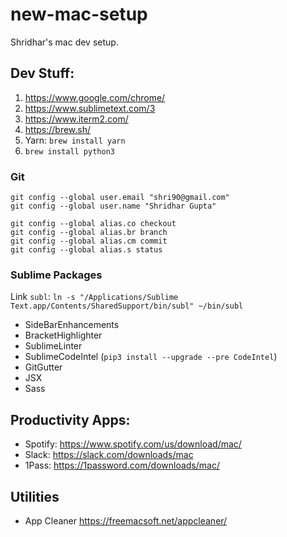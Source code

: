 # new-mac-setup
Shridhar's mac dev setup.

## Dev Stuff:

1. https://www.google.com/chrome/
2. https://www.sublimetext.com/3
3. https://www.iterm2.com/
4. https://brew.sh/
5. Yarn: `brew install yarn`
6. `brew install python3`

### Git 

```
git config --global user.email "shri90@gmail.com"
git config --global user.name "Shridhar Gupta"
```

```
git config --global alias.co checkout
git config --global alias.br branch
git config --global alias.cm commit
git config --global alias.s status
```

### Sublime Packages

Link `subl`:
`ln -s "/Applications/Sublime Text.app/Contents/SharedSupport/bin/subl" ~/bin/subl`

- SideBarEnhancements
- BracketHighlighter
- SublimeLinter
- SublimeCodeIntel (`pip3 install --upgrade --pre CodeIntel`)
- GitGutter
- JSX
- Sass

## Productivity Apps:

- Spotify: https://www.spotify.com/us/download/mac/
- Slack: https://slack.com/downloads/mac
- 1Pass: https://1password.com/downloads/mac/

## Utilities

- App Cleaner https://freemacsoft.net/appcleaner/

